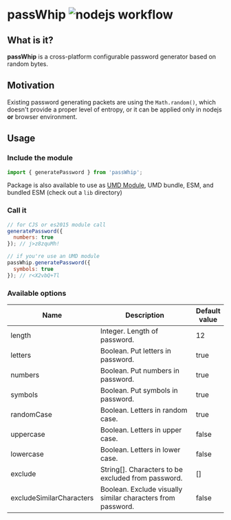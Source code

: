 # passWhip ![nodejs workflow](https://github.com/gruf23/PassWhip/actions/workflows/nodejs.yml/badge.svg)

## What is it?
**passWhip** is a cross-platform configurable password generator based on random bytes.

## Motivation
Existing password generating packets are using the `Math.random()`, which doesn't provide a proper level of entropy,
or it can be applied only in nodejs **or** browser environment.

## Usage
### Include the module
```javascript
import { generatePassword } from 'passWhip';
```

Package is also available to use as [UMD Module](https://github.com/umdjs/umd), UMD bundle, ESM, and bundled ESM (check out a `lib` directory)

### Call it
```javascript
// for CJS or es2015 module call 
generatePassword({
  numbers: true
}); // j>z8zquMh!

// if you're use an UMD module
passWhip.generatePassword({
  symbols: true
}); // r<X2vbQ+Tl
```

### Available options

| Name                     | Description                                                 | Default<br /> value |
| ------------------------ | ----------------------------------------------------------- | ------------------- |
| length                   | Integer. Length of password.                                | 12                  |
| letters                  | Boolean. Put letters in password.                           | true                |
| numbers                  | Boolean. Put numbers in password.                           | true                |
| symbols                  | Boolean. Put symbols in password.                           | true                |
| randomCase               | Boolean. Letters in random case.                            | true                |
| uppercase                | Boolean. Letters in upper case.                             | false               |
| lowercase                | Boolean. Letters in lower case.                             | false               |
| exclude                  | String[]. Characters to be excluded from password.          | []                  |
| excludeSimilarCharacters | Boolean. Exclude visually similar characters from password. | false               |
